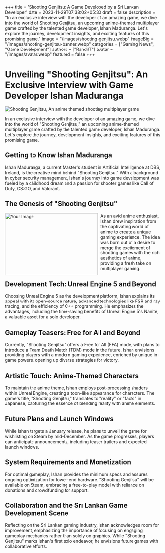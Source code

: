 +++
title = 'Shooting Genjitsu: A Game Developed by a Sri Lankan Developer'
date = 2023-11-29T07:38:02+05:30
draft = false
description = "In an exclusive interview with the developer of an amazing game, we dive into the world of Shooting Genjitsu, an upcoming anime-themed multiplayer game crafted by the talented game developer, Ishan Maduranga. Let's explore the journey, development insights, and exciting features of this promising game."
image = "/images/shooting-genjitsu.webp"
imageBig = "/images/shooting-genjitsu-banner.webp"
categories = ["Gaming News", "Game Development"]
authors = ["RandilT"]
avatar = "/images/avatar.webp"
featured = false
+++

# Unveiling "Shooting Genjitsu": An Exclusive Interview with Game Developer Ishan Maduranga

![Shooting Genjitsu, An anime themed shooting multiplayer game](/images/shooting-genjitsu-banner.webp)

In an exclusive interview with the developer of an amazing game, we dive into the world of "Shooting Genjitsu," an upcoming anime-themed multiplayer game crafted by the talented game developer, Ishan Maduranga. Let's explore the journey, development insights, and exciting features of this promising game.

## Getting to Know Ishan Maduranga

Ishan Maduranga, a current Master's student in Artificial Intelligence at DBS, Ireland, is the creative mind behind "Shooting Genjitsu." With a background in cyber security management, Ishan's journey into game development was fueled by a childhood dream and a passion for shooter games like Call of Duty, CS:GO, and Valorant.

## The Genesis of "Shooting Genjitsu"

<img src="/images/shooting-genjitsu.webp" alt="Your Image" width="300" height="200" style="float:left; margin-right:10px;" />

As an avid anime enthusiast, Ishan drew inspiration from the captivating world of anime to create a unique gaming experience. The idea was born out of a desire to merge the excitement of shooting games with the rich aesthetics of anime, providing a fresh take on multiplayer gaming.

## Development Tech: Unreal Engine 5 and Beyond

Choosing Unreal Engine 5 as the development platform, Ishan explains its appeal with its open-source nature, advanced technologies like FSR and ray tracing, and the efficiency of C++ programming. He emphasizes the advantages, including the time-saving benefits of Unreal Engine 5's Nanite, a valuable asset for a solo developer.

## Gameplay Teasers: Free for All and Beyond

Currently, "Shooting Genjitsu" offers a Free for All (FFA) mode, with plans to introduce a Team Death Match (TDM) mode in the future. Ishan envisions providing players with a modern gaming experience, enriched by unique in-game powers, opening up diverse strategies for victory.

## Artistic Touch: Anime-Themed Characters

To maintain the anime theme, Ishan employs post-processing shaders within Unreal Engine, creating a toon-like appearance for characters. The game's title, "Shooting Genjitsu," translates to "reality" or "facts" in Japanese, capturing the essence of blending reality with anime elements.

## Future Plans and Launch Windows

While Ishan targets a January release, he plans to unveil the game for wishlisting on Steam by mid-December. As the game progresses, players can anticipate announcements, including teaser trailers and expected launch windows.

## System Requirements and Monetization

For optimal gameplay, Ishan provides the minimum specs and assures ongoing optimization for lower-end hardware. "Shooting Genjitsu" will be available on Steam, embracing a free-to-play model with reliance on donations and crowdfunding for support.

## Collaboration and the Sri Lankan Game Development Scene

Reflecting on the Sri Lankan gaming industry, Ishan acknowledges room for improvement, emphasizing the importance of focusing on engaging gameplay mechanics rather than solely on graphics. While "Shooting Genjitsu" marks Ishan's first solo endeavor, he envisions future games with collaborative efforts.

